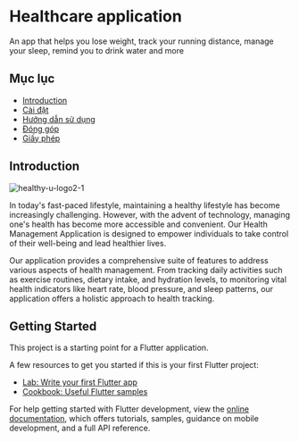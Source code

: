 # Healthcare application

An app that helps you lose weight, track your running distance, manage your sleep, remind you to drink water and more

## Mục lục
- [Introduction](#intruduction)
- [Cài đặt](#cài-đặt)
- [Hướng dẫn sử dụng](#hướng-dẫn-sử-dụng)
- [Đóng góp](#đóng-góp)
- [Giấy phép](#giấy-phép)

## Introduction
![healthy-u-logo2-1](https://github.com/ManhHoDinh/HealYou/assets/105732042/6361f139-ca06-4c24-a0d9-8235f8eeeb44)

In today's fast-paced lifestyle, maintaining a healthy lifestyle has become increasingly challenging. However, with the advent of technology, managing one's health has become more accessible and convenient. Our Health Management Application is designed to empower individuals to take control of their well-being and lead healthier lives.

Our application provides a comprehensive suite of features to address various aspects of health management. From tracking daily activities such as exercise routines, dietary intake, and hydration levels, to monitoring vital health indicators like heart rate, blood pressure, and sleep patterns, our application offers a holistic approach to health tracking.

## Getting Started

This project is a starting point for a Flutter application.

A few resources to get you started if this is your first Flutter project:

- [Lab: Write your first Flutter app](https://docs.flutter.dev/get-started/codelab)
- [Cookbook: Useful Flutter samples](https://docs.flutter.dev/cookbook)

For help getting started with Flutter development, view the
[online documentation](https://docs.flutter.dev/), which offers tutorials,
samples, guidance on mobile development, and a full API reference.
